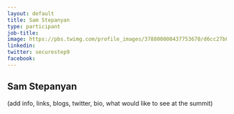 ```yaml
---
layout: default
title: Sam Stepanyan
type: participant
job-title:
image: https://pbs.twimg.com/profile_images/378800000437753670/d6cc27b09d6eaf9a5256fbbe9df61300_400x400.jpeg
linkedin:
twitter: securestep9
facebook:
---
```


## Sam Stepanyan

(add info, links, blogs, twitter, bio, what would like to see at the summit)
